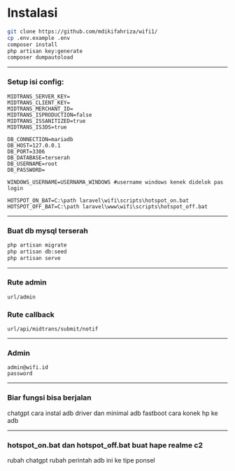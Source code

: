 # Instalasi

```bash
git clone https://github.com/mdikifahriza/wifi1/
cp .env.example .env
composer install
php artisan key:generate
composer dumpautoload
```

---

### Setup isi config:

```env
MIDTRANS_SERVER_KEY=
MIDTRANS_CLIENT_KEY=
MIDTRANS_MERCHANT_ID=
MIDTRANS_ISPRODUCTION=false
MIDTRANS_ISSANITIZED=true
MIDTRANS_IS3DS=true

DB_CONNECTION=mariadb
DB_HOST=127.0.0.1
DB_PORT=3306
DB_DATABASE=terserah
DB_USERNAME=root
DB_PASSWORD=

WINDOWS_USERNAME=USERNAMA_WINDOWS #username windows kenek didelok pas login

HOTSPOT_ON_BAT=C:\path laravel\wifi\scripts\hotspot_on.bat
HOTSPOT_OFF_BAT=C:\path laravel\www\wifi\scripts\hotspot_off.bat
```

---

### Buat db mysql terserah

```bash
php artisan migrate
php artisan db:seed
php artisan serve
```

---

### Rute admin

```
url/admin
```

### Rute callback

```
url/api/midtrans/submit/notif
```

---

### Admin

```
admin@wifi.id  
password
```

---

### Biar fungsi bisa berjalan

chatgpt
cara instal adb driver dan minimal adb fastboot
cara konek hp ke adb

---

### hotspot_on.bat dan hotspot_off.bat buat hape realme c2

rubah
chatgpt rubah perintah adb ini ke tipe ponsel
